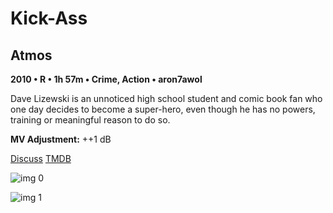 # Kick-Ass

## Atmos

**2010 • R • 1h 57m • Crime, Action • aron7awol**

Dave Lizewski is an unnoticed high school student and comic book fan who one day decides to become a super-hero, even though he has no powers, training or meaningful reason to do so.

**MV Adjustment:** ++1 dB

[Discuss](https://www.avsforum.com/threads/bass-eq-for-filtered-movies.2995212/post-58308436)  [TMDB](23483)

![img 0](https://i.imgur.com/4Ecv6Yj.jpg)

![img 1](https://i.imgur.com/gP4d7v2.png)

